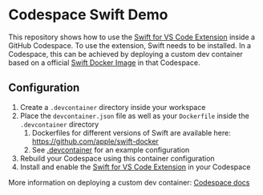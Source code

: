 # Codespace Swift Demo
This repository shows how to use the [Swift for VS Code Extension](https://forums.swift.org/t/introducing-swift-for-visual-studio-code/54246) inside a GitHub Codespace. To use the extension, Swift needs to be installed. In a Codespace, this can be achieved by deploying a custom dev container based on a official [Swift Docker Image](https://github.com/apple/swift-docker) in that Codespace.

## Configuration
1. Create a `.devcontainer` directory inside your workspace
2. Place the `devcontainer.json` file as well as your `Dockerfile` inside the `.devcontainer` directory
    1. Dockerfiles for different versions of Swift are available here: https://github.com/apple/swift-docker
    2. See [.devcontainer](https://github.com/fabianehlert/codespace-demo/tree/main/.devcontainer) for an example configuration
4. Rebuild your Codespace using this container configuration
5. Install and enable the [Swift for VS Code Extension](https://marketplace.visualstudio.com/items?itemName=sswg.swift-lang) in your Codespace

More information on deploying a custom dev container: [Codespace docs](https://docs.github.com/en/codespaces/setting-up-your-project-for-codespaces/configuring-codespaces-for-your-project#creating-a-custom-codespace-configuration)
